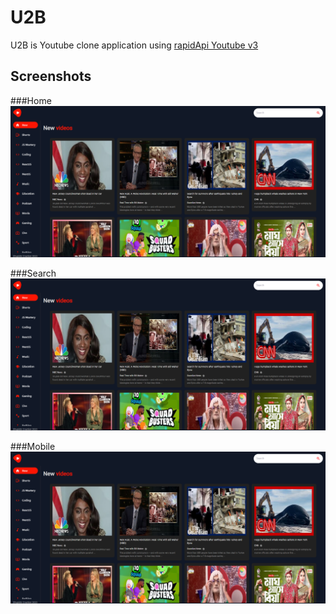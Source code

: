 
# U2B
U2B is Youtube clone application using [rapidApi Youtube v3](https://rapidapi.com/ytdlfree/api/youtube-v31/)

## Screenshots

###Home
![Home Screen](https://github.com/bhupiiidx/U2B/raw/main/src/assets/image/demo/Home.png)

###Search
![Search](https://github.com/bhupiiidx/U2B/raw/main/src/assets/image/demo/Home.png)

###Mobile
![Search](https://github.com/bhupiiidx/U2B/raw/main/src/assets/image/demo/Home.png)
